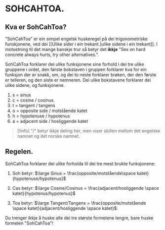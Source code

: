 # SOHCAHTOA.

## Kva er SohCahToa?

"SohCahToa" er ein simpel engelsk huskeregel på dei trigonometriske funskjonene, ved dei [[Ulike sider i ein trekant.|ulike sidene i ein trekant]].
I motsetning til det mange kanskje trur så betyr det **ikkje** "Sex on hard concrete always hurts, try other alternatives.".

SohCahToa forklarer dei ulike funksjonene sine forhold i dei tre ulike gruppene i ordet, den første bokstaven i gruppen forklarer kva for ein funksjon der er snakk, om, og dei to neste forklarer brøken, der den første er telleren, og den siste er nemneren. Dei ulike bokstavene forklarer dei ulike sidene, og funksjonene.
1. s = sinus
2. c = cosine / cosinus
3. t = tangent / tangens
4. o = opposite side / motstående katet
5. h = hypotenuse / hypotenus
6. a = adjacent side / hosliggende katet

>[!info] "/" betyr ikkje deling her, men viser skillen mellom det engelske namnet og det norske namnet.

## Regelen.

SohCahToa forklarer dei ulike forholda til dei tre mest brukte funksjonene:
1. Soh betyr: $\large Sinus = \frac{opposite/motstående\space katet}{hypotenuse/hypotenus}$

2. Cas betyr: $\large Cosine/Cosinus = \frac{adjacent/hosliggende \space katet}{hypotenus/hypotenus}$
 
3. Toa betyr: $\large Tangent/Tangens = \frac{opposite/motstående \space katet}{adjacent/hosliggende \space katet}$.


Du trenger ikkje å huske alle dei tre største formelene lengre, bare huske formelen "SohCahToa"!

